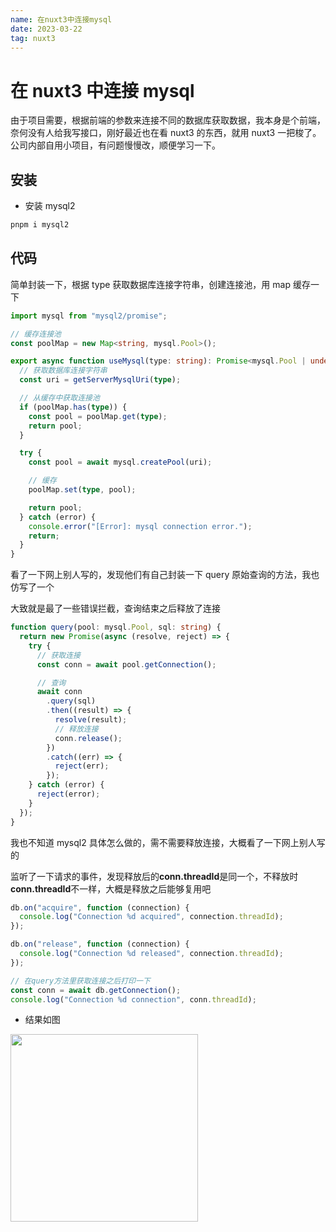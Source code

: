 ```yaml
---
name: 在nuxt3中连接mysql
date: 2023-03-22
tag: nuxt3
---
```


# 在 nuxt3 中连接 mysql

由于项目需要，根据前端的参数来连接不同的数据库获取数据，我本身是个前端，奈何没有人给我写接口，刚好最近也在看 nuxt3 的东西，就用 nuxt3 一把梭了。公司内部自用小项目，有问题慢慢改，顺便学习一下。


## 安装

- 安装 mysql2

```sh
pnpm i mysql2
```

## 代码

简单封装一下，根据 type 获取数据库连接字符串，创建连接池，用 map 缓存一下

```ts
import mysql from "mysql2/promise";

// 缓存连接池
const poolMap = new Map<string, mysql.Pool>();

export async function useMysql(type: string): Promise<mysql.Pool | undefined> {
  // 获取数据库连接字符串
  const uri = getServerMysqlUri(type);

  // 从缓存中获取连接池
  if (poolMap.has(type)) {
    const pool = poolMap.get(type);
    return pool;
  }

  try {
    const pool = await mysql.createPool(uri);

    // 缓存
    poolMap.set(type, pool);

    return pool;
  } catch (error) {
    console.error("[Error]: mysql connection error.");
    return;
  }
}
```

看了一下网上别人写的，发现他们有自己封装一下 query 原始查询的方法，我也仿写了一个

大致就是最了一些错误拦截，查询结束之后释放了连接

```ts
function query(pool: mysql.Pool, sql: string) {
  return new Promise(async (resolve, reject) => {
    try {
      // 获取连接
      const conn = await pool.getConnection();

      // 查询
      await conn
        .query(sql)
        .then((result) => {
          resolve(result);
          // 释放连接
          conn.release();
        })
        .catch((err) => {
          reject(err);
        });
    } catch (error) {
      reject(error);
    }
  });
}
```

我也不知道 mysql2 具体怎么做的，需不需要释放连接，大概看了一下网上别人写的

监听了一下请求的事件，发现释放后的**conn.threadId**是同一个，不释放时**conn.threadId**不一样，大概是释放之后能够复用吧

```ts
db.on("acquire", function (connection) {
  console.log("Connection %d acquired", connection.threadId);
});

db.on("release", function (connection) {
  console.log("Connection %d released", connection.threadId);
});

// 在query方法里获取连接之后打印一下
const conn = await db.getConnection();
console.log("Connection %d connection", conn.threadId);
```

- 结果如图

<img src="/articles/2023-03-22-15-43-06.png" style="width:300px;">
